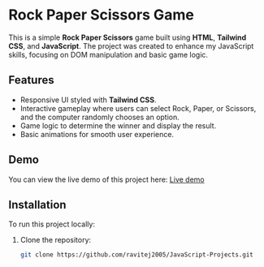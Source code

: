 # Rock Paper Scissors Game

This is a simple **Rock Paper Scissors** game built using **HTML**, **Tailwind CSS**, and **JavaScript**. The project was created to enhance my JavaScript skills, focusing on DOM manipulation and basic game logic.

## Features

- Responsive UI styled with **Tailwind CSS**.
- Interactive gameplay where users can select Rock, Paper, or Scissors, and the computer randomly chooses an option.
- Game logic to determine the winner and display the result.
- Basic animations for smooth user experience.

## Demo

You can view the live demo of this project here: [Live demo](https://ravitej2005.github.io/JavaScript-Projects/Rock-Paper-Scissors/index.html)

## Installation

To run this project locally:

1. Clone the repository:
   ```bash
   git clone https://github.com/ravitej2005/JavaScript-Projects.git
